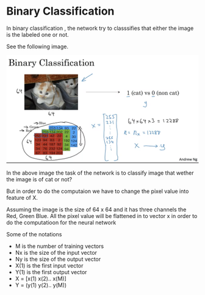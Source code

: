 # Binary Classification
In binary classification , the network try to classsifies that either the image is the labeled one or not.

See the following image.

![Binary Classification](https://raw.githubusercontent.com/106AbdulBasit/Deep-learning-Notes-Interview-Questions--CS-Standford230-Andrew-Ng-Kian-Katanforoosh/main/Images/Binary%20Classification.PNG)

In the above image the task of the network is to classify image that wether the image is of cat or not?

But in order to do the computaion we have to change the pixel value into feature of X.

Assuming the image is  the size of 64 x 64 and it has three channels the Red, Green Blue. All the pixel value will be flattened in to vector x  in order to do the computatioon for the neural network

Some of the notations

- M is the number of training vectors
- Nx is the size of the input vector
- Ny is the size of the output vector
- X(1) is the first input vector
- Y(1) is the first output vector
- X = [x(1) x(2).. x(M)]
- Y = (y(1) y(2).. y(M))

